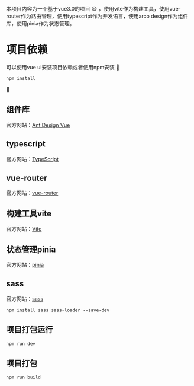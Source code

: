本项目内容为一个基于vue3.0的项目 :satisfied: ，使用vite作为构建工具，使用vue-router作为路由管理，使用typescript作为开发语言，使用arco design作为组件库，使用pinia作为状态管理。
# 项目依赖
可以使用vue ui安装项目依赖或者使用npm安装 :memo:
```
npm install
```
:rocket:
## 组件库
官方网站：[Ant Design Vue](https://www.antdv.com/docs/vue/introduce-cn/)
## typescript
官方网站：[TypeScript](https://www.typescriptlang.org/)
## vue-router
官方网站：[vue-router](https://next.router.vuejs.org/zh/index.html)
## 构建工具vite
官方网站：[Vite](https://vitejs.dev/config/)
## 状态管理pinia
官方网站：[pinia](https://pinia.vuejs.org/zh/introduction.html)
## sass
官方网站：[sass](https://www.sass.hk/install/)
```
npm install sass sass-loader --save-dev
```
## 项目打包运行
```项目打包运行
npm run dev
```
## 项目打包
```项目打包
npm run build
```

